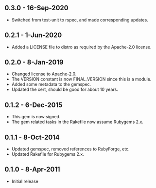 ## 0.3.0 - 16-Sep-2020
* Switched from test-unit to rspec, and made corresponding updates.

## 0.2.1 - 1-Jun-2020
* Added a LICENSE file to distro as required by the Apache-2.0 license.

## 0.2.0 - 8-Jan-2019
* Changed license to Apache-2.0.
* The VERSION constant is now FINAL_VERSION since this is a module.
* Added some metadata to the gemspec.
* Updated the cert, should be good for about 10 years.

## 0.1.2 - 6-Dec-2015
* This gem is now signed.
* The gem related tasks in the Rakefile now assume Rubygems 2.x.

## 0.1.1 - 8-Oct-2014
* Updated gemspec, removed references to RubyForge, etc.
* Updated Rakefile for Rubygems 2.x.

## 0.1.0 - 8-Apr-2011
  * Initial release
